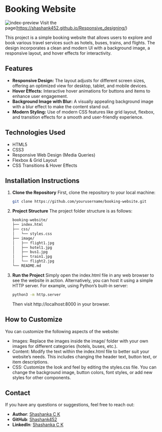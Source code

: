 # **Booking Website**
![index-preview](https://github.com/user-attachments/assets/b08ccef1-469b-4c3e-8cbf-8cc301143c15)
Visit the page(https://shashank452.github.io/Responsive_designing/)

This project is a simple booking website that allows users to explore and book various travel services such as hotels, buses, trains, and flights. The design incorporates a clean and modern UI with a background image, a responsive layout, and hover effects for interactivity.

## **Features**
- **Responsive Design:** The layout adjusts for different screen sizes, offering an optimized view for desktop, tablet, and mobile devices.
- **Hover Effects:** Interactive hover animations for buttons and items to enhance user engagement.
- **Background Image with Blur:** A visually appealing background image with a blur effect to make the content stand out.
- **Modern Styling:** Use of modern CSS features like grid layout, flexbox, and transition effects for a smooth and user-friendly experience.

## **Technologies Used**
- HTML5
- CSS3
- Responsive Web Design (Media Queries)
- Flexbox & Grid Layout
- CSS Transitions & Hover Effects

## **Installation Instructions**

1. **Clone the Repository**
   First, clone the repository to your local machine:

   ```bash
   git clone https://github.com/yourusername/booking-website.git
   ```
2. **Project Structure**
  The project folder structure is as follows:

    ```markdown
    booking-website/
    ├── index.html
    ├── css/
    │   └── styles.css
    ├── image/
    │   ├── flight1.jpg
    │   ├── hotel1.jpg
    │   ├── bus1.jpg
    │   ├── train1.jpg
    │   └── flight2.jpg
    └── README.md
    ```
3. **Run the Project**
   Simply open the index.html file in any web browser to see the website in action.
   Alternatively, you can host it using a simple HTTP server. For example, using Python’s built-in server:
   ```bash
   python3 -m http.server
   ```
   Then visit http://localhost:8000 in your browser.

## **How to Customize**
You can customize the following aspects of the website:

- Images: Replace the images inside the image/ folder with your own images for different categories (hotels, buses, etc.).
- Content: Modify the text within the index.html file to better suit your website’s needs. This includes changing the header text, button text, or item descriptions.
- CSS: Customize the look and feel by editing the styles.css file. You can change the background image, button colors, font styles, or add new styles for other components.

## **Contact**
If you have any questions or suggestions, feel free to reach out:
- **Author**: [Shashanka C K](mailto:shashankcks2002@gmail.com)  
- **GitHub**: [Shashank452](https://github.com/Shashank452)  
- **LinkedIn**: [Shashanka C K](https://www.linkedin.com/in/shashanka-c-k)
